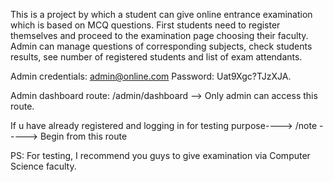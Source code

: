 This is a project by which a student can give online entrance examination which is based on MCQ questions. First students need to register themselves and proceed to the examination 
page choosing their faculty. Admin can manage questions of corresponding subjects, check students results, see number of registered students and list of exam attendants.

Admin credentials: admin@online.com Password: Uat9Xgc?TJzXJA.

Admin dashboard route: /admin/dashboard  --> Only admin can access this route.

If u have already registered and logging in for testing purpose---->  /note  -----> Begin from this route

PS: For testing, I recommend you guys to give examination via Computer Science faculty.

